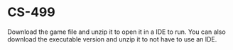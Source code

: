 # CS-499
Download the game file and unzip it to open it in a IDE to run. You can also download the executable version and unzip it to not have to use an IDE.
